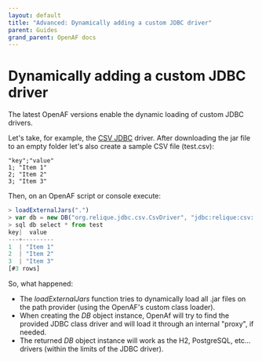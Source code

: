 ```yaml
---
layout: default
title: "Advanced: Dynamically adding a custom JDBC driver"
parent: Guides
grand_parent: OpenAF docs
---
```


# Dynamically adding a custom JDBC driver

The latest OpenAF versions enable the dynamic loading of custom JDBC drivers. 

Let's take, for example, the [CSV JDBC](http://csvjdbc.sourceforge.net/) driver. After downloading the jar file to an empty folder let's also create a sample CSV file (test.csv):

````CSV
"key";"value"
1; "Item 1"
2; "Item 2"
3; "Item 3"
````

Then, on an OpenAF script or console execute:

````javascript
> loadExternalJars(".")
> var db = new DB("org.relique.jdbc.csv.CsvDriver", "jdbc:relique:csv:.?separator=;&fileExtension=.csv", "sa", "sa");
> sql db select * from test
key|  value
---+---------
1  | "Item 1"
2  | "Item 2"
3  | "Item 3"
[#3 rows]
````

So, what happened:

* The _loadExternalJars_ function tries to dynamically load all .jar files on the path provider (using the OpenAF's custom class loader).
* When creating the _DB_ object instance, OpenAf will try to find the provided JDBC class driver and will load it through an internal "proxy", if needed.
* The returned _DB_ object instance will work as the H2, PostgreSQL, etc&#46;&#46;&#46; drivers (within the limits of the JDBC driver).